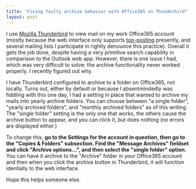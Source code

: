 ```yaml
---
title: "Fixing faulty archive behavior with Office365 on Thunderbird"
layout: post
---
```


I use [Mozilla Thunderbird][1] to view mail on my work Office365 account (mostly because the web interface only supports [top-posting][2] presently, and several mailing lists I participate in rightly denounce this practice). Overall it gets the job done, despite having a very primitive search capability in comparison to the Outlook web app. However, there is one issue I had, which was very difficult to solve: the archive functionality never worked properly. I recently figured out why.

I have Thunderbird configured to archive to a folder on Office365, not locally. Turns out, either by default or because I absentmindedly was fiddling with this one day, I had a setting in place that wanted to archive my mails into yearly archive folders. You can choose between "a single folder", "yearly archived folders", and "monthly archived folders" as of this writing. The "single folder" setting is the only one that works, the others cause the archive button to appear, and you can click it, but does nothing (no errors are displayed either.)

To change this, **go to the Settings for the account in question, then go to the "Copies & Folders" subsection. Find the "Message Archives" fieldset and click "Archive options...", and then select the "single folder" option.** You can have it archive to the "Archive" folder in your Office365 account and then when you click the archive button in Thunderbird, it will function identially to the web interface.

Hope this helps someone else.

[1]: https://www.thunderbird.net/en-US/
[2]: https://answers.microsoft.com/en-us/msoffice/forum/all/how-to-enable-inline-replies-in-web-outlook/944265ea-9a4e-4625-9b29-aadf223334e5


